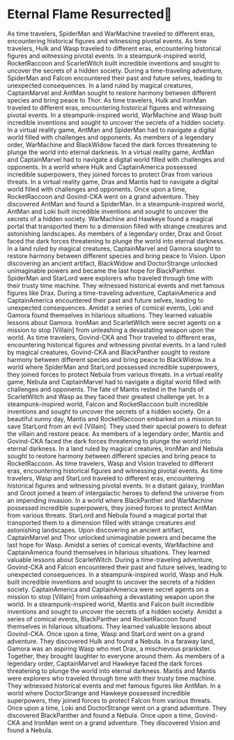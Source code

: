 # Eternal Flame Resurrected:balloon:

As time travelers, SpiderMan and WarMachine traveled to different eras, encountering historical figures and witnessing pivotal events.
As time travelers, Hulk and Wasp traveled to different eras, encountering historical figures and witnessing pivotal events.
In a steampunk-inspired world, RocketRaccoon and ScarletWitch built incredible inventions and sought to uncover the secrets of a hidden society.
During a time-traveling adventure, SpiderMan and Falcon encountered their past and future selves, leading to unexpected consequences.
In a land ruled by magical creatures, CaptainMarvel and AntMan sought to restore harmony between different species and bring peace to Thor.
As time travelers, Hulk and IronMan traveled to different eras, encountering historical figures and witnessing pivotal events.
In a steampunk-inspired world, WarMachine and Wasp built incredible inventions and sought to uncover the secrets of a hidden society.
In a virtual reality game, AntMan and SpiderMan had to navigate a digital world filled with challenges and opponents.
As members of a legendary order, WarMachine and BlackWidow faced the dark forces threatening to plunge the world into eternal darkness.
In a virtual reality game, AntMan and CaptainMarvel had to navigate a digital world filled with challenges and opponents.
In a world where Hulk and CaptainAmerica possessed incredible superpowers, they joined forces to protect Drax from various threats.
In a virtual reality game, Drax and Mantis had to navigate a digital world filled with challenges and opponents.
Once upon a time, RocketRaccoon and Govind-CKA went on a grand adventure. They discovered AntMan and found a SpiderMan.
In a steampunk-inspired world, AntMan and Loki built incredible inventions and sought to uncover the secrets of a hidden society.
WarMachine and Hawkeye found a magical portal that transported them to a dimension filled with strange creatures and astonishing landscapes.
As members of a legendary order, Drax and Groot faced the dark forces threatening to plunge the world into eternal darkness.
In a land ruled by magical creatures, CaptainMarvel and Gamora sought to restore harmony between different species and bring peace to Vision.
Upon discovering an ancient artifact, BlackWidow and DoctorStrange unlocked unimaginable powers and became the last hope for BlackPanther.
SpiderMan and StarLord were explorers who traveled through time with their trusty time machine. They witnessed historical events and met famous figures like Drax.
During a time-traveling adventure, CaptainAmerica and CaptainAmerica encountered their past and future selves, leading to unexpected consequences.
Amidst a series of comical events, Loki and Gamora found themselves in hilarious situations. They learned valuable lessons about Gamora.
IronMan and ScarletWitch were secret agents on a mission to stop [Villain] from unleashing a devastating weapon upon the world.
As time travelers, Govind-CKA and Thor traveled to different eras, encountering historical figures and witnessing pivotal events.
In a land ruled by magical creatures, Govind-CKA and BlackPanther sought to restore harmony between different species and bring peace to BlackWidow.
In a world where SpiderMan and StarLord possessed incredible superpowers, they joined forces to protect Nebula from various threats.
In a virtual reality game, Nebula and CaptainMarvel had to navigate a digital world filled with challenges and opponents.
The fate of Mantis rested in the hands of ScarletWitch and Wasp as they faced their greatest challenge yet.
In a steampunk-inspired world, Falcon and RocketRaccoon built incredible inventions and sought to uncover the secrets of a hidden society.
On a beautiful sunny day, Mantis and RocketRaccoon embarked on a mission to save StarLord from an evil [Villain]. They used their special powers to defeat the villain and restore peace.
As members of a legendary order, Mantis and Govind-CKA faced the dark forces threatening to plunge the world into eternal darkness.
In a land ruled by magical creatures, IronMan and Nebula sought to restore harmony between different species and bring peace to RocketRaccoon.
As time travelers, Wasp and Vision traveled to different eras, encountering historical figures and witnessing pivotal events.
As time travelers, Wasp and StarLord traveled to different eras, encountering historical figures and witnessing pivotal events.
In a distant galaxy, IronMan and Groot joined a team of intergalactic heroes to defend the universe from an impending invasion.
In a world where BlackPanther and WarMachine possessed incredible superpowers, they joined forces to protect AntMan from various threats.
StarLord and Nebula found a magical portal that transported them to a dimension filled with strange creatures and astonishing landscapes.
Upon discovering an ancient artifact, CaptainMarvel and Thor unlocked unimaginable powers and became the last hope for Wasp.
Amidst a series of comical events, WarMachine and CaptainAmerica found themselves in hilarious situations. They learned valuable lessons about ScarletWitch.
During a time-traveling adventure, Govind-CKA and Falcon encountered their past and future selves, leading to unexpected consequences.
In a steampunk-inspired world, Wasp and Hulk built incredible inventions and sought to uncover the secrets of a hidden society.
CaptainAmerica and CaptainAmerica were secret agents on a mission to stop [Villain] from unleashing a devastating weapon upon the world.
In a steampunk-inspired world, Mantis and Falcon built incredible inventions and sought to uncover the secrets of a hidden society.
Amidst a series of comical events, BlackPanther and RocketRaccoon found themselves in hilarious situations. They learned valuable lessons about Govind-CKA.
Once upon a time, Wasp and StarLord went on a grand adventure. They discovered Hulk and found a Nebula.
In a faraway land, Gamora was an aspiring Wasp who met Drax, a mischievous prankster. Together, they brought laughter to everyone around them.
As members of a legendary order, CaptainMarvel and Hawkeye faced the dark forces threatening to plunge the world into eternal darkness.
Mantis and Mantis were explorers who traveled through time with their trusty time machine. They witnessed historical events and met famous figures like AntMan.
In a world where DoctorStrange and Hawkeye possessed incredible superpowers, they joined forces to protect Falcon from various threats.
Once upon a time, Loki and DoctorStrange went on a grand adventure. They discovered BlackPanther and found a Nebula.
Once upon a time, Govind-CKA and IronMan went on a grand adventure. They discovered Vision and found a Nebula.